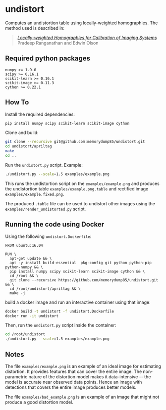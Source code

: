 undistort
=========

Computes an undistortion table using locally-weighted homographies.
The method used is described in:

> [_Locally-weighted Homographies for Calibration of Imaging Systems_](http://april.eecs.umich.edu/papers/details.php?name=ranganathan2014iros)<br/>
> Pradeep Ranganathan and Edwin Olson


Required python packages
------------------------
```
numpy >= 1.9.0
scipy >= 0.16.1
scikit-learn >= 0.16.1
scikit-image >= 0.11.3
cython >= 0.22.1
```


How To
-------

Install the required dependencies:
```bash
pip install numpy scipy scikit-learn scikit-image cython
```

Clone and build:
```bash
git clone --recursive git@github.com:memorydump85/undistort.git
cd undistort/apriltag
make
cd ..
```

Run the `undistort.py` script. Example:
```bash
./undistort.py --scale=1.5 examples/example.png
```

This runs the undistortion script on the `examples/example.png` and
produces the undistortion table `examples/example.png.table` and
rectified image `examples/example.fixed.png`.

The produced `.table` file can be used to undistort other images using
the `examples/render_undistorted.py` script.

Running the code using Docker
----
Using the following `undistort.Dockerfile`:
```docker
FROM ubuntu:16.04

RUN \
  apt-get update && \
  apt -y install build-essential  pkg-config git python python-pip python-numpy && \
  pip install numpy scipy scikit-learn scikit-image cython && \
  cd /root && \
  git clone --recursive https://github.com/memorydump85/undistort.git && \
  cd /root/undistort/apriltag && \
  make -j
```
build a docker image and run an interactive container using that image:
```bash
docker build -t undistort -f undistort.Dockerfile
docker run -it undistort
```
Then, run the `undistort.py` script inside the container:
```bash
cd /root/undistort
./undistort.py --scale=1.5 examples/example.png
```

Notes
-----

The file `examples/example.png` is an example of an ideal image for
estimating distortion. It provides features that can cover the entire
image. The non-parametric nature of the distortion model makes it
data-intensive -- the model is accurate near observed data points. Hence
an image with detections that covers the entire image produces better
models.

The file `examples/bad_example.png` is an example of an image that might
not produce a good distortion model.

